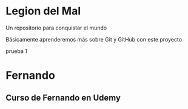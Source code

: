 # Legion del Mal
Un repositorio para conquistar el mundo

Básicamente aprenderemos más sobre Git y GitHub con este proyecto

prueba 1


# Fernando


## Curso de Fernando en Udemy
